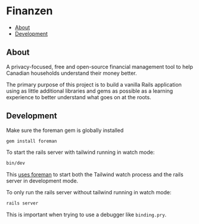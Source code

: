 # Finanzen

- [About](#about)
- [Development](#development)

## About

A privacy-focused, free and open-source financial management tool to help
Canadian households understand their money better.

The primary purpose of this project is to build a vanilla Rails application using as little additional libraries and gems as possible as a learning experience to better understand what goes on at the roots.

## Development

Make sure the foreman gem is globally installed

```bash
gem install foreman
```

To start the rails server with tailwind running in watch mode:

```bash
bin/dev
```

This [uses foreman](https://github.com/rails/tailwindcss-rails#update-assets-automatically) to start both the Tailwind watch process and the rails server in development mode.


To only run the rails server without tailwind running in watch mode:

```bash
rails server
```

This is important when trying to use a debugger like `binding.pry`.

